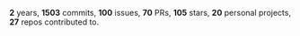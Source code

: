 **2** years, **1503** commits, **100** issues, **70** PRs, **105** stars, **20** personal projects, **27** repos contributed to.
